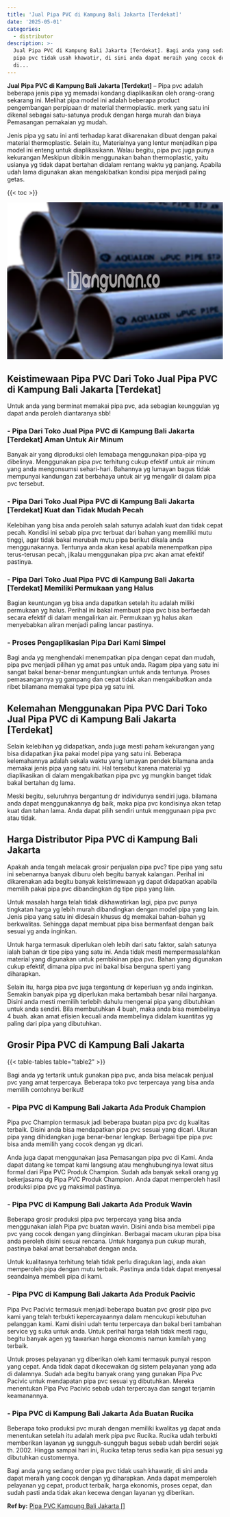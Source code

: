 ```yaml
---
title: 'Jual Pipa PVC di Kampung Bali Jakarta [Terdekat]'
date: '2025-05-01'
categories:
  - distributor
description: >-
  Jual Pipa PVC di Kampung Bali Jakarta [Terdekat]. Bagi anda yang sedang order
  pipa pvc tidak usah khawatir, di sini anda dapat meraih yang cocok dengan yg
  di...
---
```


**Jual Pipa PVC di Kampung Bali Jakarta \[Terdekat\]** – Pipa pvc adalah beberapa jenis pipa yg memadai kondang diaplikasikan oleh orang-orang sekarang ini. Melihat pipa model ini adalah beberapa product pengembangan perpipaan dr material thermoplastic. merk yang satu ini dikenal sebagai satu-satunya produk dengan harga murah dan biaya Pemasangan pemakaian yg mudah.

Jenis pipa yg satu ini anti terhadap karat dikarenakan dibuat dengan pakai material thermoplastic. Selain itu, Materialnya yang lentur menjadikan pipa model ini enteng untuk diaplikasikann. Walau begitu, pipa pvc juga punya kekurangan Meskipun dibikin menggunakan bahan thermoplastic, yaitu usianya yg tidak dapat bertahan didalam rentang waktu yg panjang. Apabila udah lama digunakan akan mengakibatkan kondisi pipa menjadi paling getas.

{{< toc >}}

![Jual Pipa PVC di Kampung Bali Jakarta [Terdekat]](/images/jaul-pipa-pvc-57.png)

## Keistimewaan Pipa PVC Dari Toko Jual Pipa PVC di Kampung Bali Jakarta \[Terdekat\]

Untuk anda yang berminat memakai pipa pvc, ada sebagian keunggulan yg dapat anda peroleh diantaranya sbb!

### \- Pipa Dari Toko Jual Pipa PVC di Kampung Bali Jakarta \[Terdekat\] Aman Untuk Air Minum

Banyak air yang diproduksi oleh lemabaga menggunakan pipa-pipa yg dibelinya. Menggunakan pipa pvc terhitung cukup efektif untuk air minum yang anda mengonsumsi sehari-hari. Bahannya yg lumayan bagus tidak mempunyai kandungan zat berbahaya untuk air yg mengalir di dalam pipa pvc tersebut.

### \- Pipa Dari Toko Jual Pipa PVC di Kampung Bali Jakarta \[Terdekat\] Kuat dan Tidak Mudah Pecah

Kelebihan yang bisa anda peroleh salah satunya adalah kuat dan tidak cepat pecah. Kondisi ini sebab pipa pvc terbuat dari bahan yang memiliki mutu tinggi, agar tidak bakal merubah mutu pipa berikut dikala anda menggunakannya. Tentunya anda akan kesal apabila menempatkan pipa terus-terusan pecah, jikalau menggunakan pipa pvc akan amat efektif pastinya.

### \- Pipa Dari Toko Jual Pipa PVC di Kampung Bali Jakarta \[Terdekat\] Memiliki Permukaan yang Halus

Bagian keuntungan yg bisa anda dapatkan setelah itu adalah miliki permukaan yg halus. Perihal ini bakal membuat pipa pvc bisa berfaedah secara efektif di dalam mengalirkan air. Permukaan yg halus akan menyebabkan aliran menjadi paling lancar pastinya.

### \- Proses Pengaplikasian Pipa Dari Kami Simpel

Bagi anda yg menghendaki menempatkan pipa dengan cepat dan mudah, pipa pvc menjadi pilihan yg amat pas untuk anda. Ragam pipa yang satu ini sangat bakal benar-benar menguntungkan untuk anda tentunya. Proses pemasangannya yg gampang dan cepat tidak akan mengakibatkan anda ribet bilamana memakai type pipa yg satu ini.

## Kelemahan Menggunakan Pipa PVC Dari Toko Jual Pipa PVC di Kampung Bali Jakarta \[Terdekat\]

Selain kelebihan yg didapatkan, anda juga mesti paham kekurangan yang bisa didapatkan jika pakai model pipa yang satu ini. Beberapa kelemahannya adalah sekala waktu yang lumayan pendek bilamana anda memakai jenis pipa yang satu ini. Hal tersebut karena material yg diaplikasikan di dalam mengakibatkan pipa pvc yg mungkin banget tidak bakal bertahan dg lama.

Meski begitu, seluruhnya bergantung dr individunya sendiri juga. bilamana anda dapat menggunakannya dg baik, maka pipa pvc kondisinya akan tetap kuat dan tahan lama. Anda dapat pilih sendiri untuk menggunaan pipa pvc atau tidak.

## Harga Distributor Pipa PVC di Kampung Bali Jakarta

Apakah anda tengah melacak grosir penjualan pipa pvc? tipe pipa yang satu ini sebenarnya banyak diburu oleh begitu banyak kalangan. Perihal ini dikarenakan ada begitu banyak keistimewaan yg dapat didapatkan apabila memilih pakai pipa pvc dibandingkan dg tipe pipa yang lain.

Untuk masalah harga telah tidak dikhawatirkan lagi, pipa pvc punya tingkatan harga yg lebih murah dibandingkan dengan model pipa yang lain. Jenis pipa yang satu ini didesain khusus dg memakai bahan-bahan yg berkwalitas. Sehingga dapat membuat pipa bisa bermanfaat dengan baik sesuai yg anda inginkan.

Untuk harga termasuk diperlukan oleh lebih dari satu faktor, salah satunya ialah bahan dr tipe pipa yang satu ini. Anda tidak mesti mempermasalahkan material yang digunakan untuk pembikinan pipa pvc. Bahan yang digunakan cukup efektif, dimana pipa pvc ini bakal bisa berguna sperti yang diharapkan.

Selain itu, harga pipa pvc juga tergantung dr keperluan yg anda inginkan. Semakin banyak pipa yg diperlukan maka bertambah besar nilai harganya. Disini anda mesti memilih terlebih dahulu mengenai pipa yang dibutuhkan untuk anda sendiri. Bila membutuhkan 4 buah, maka anda bisa membelinya 4 buah. akan amat efisien kecuali anda membelinya didalam kuantitas yg paling dari pipa yang dibutuhkan.

## Grosir Pipa PVC di Kampung Bali Jakarta

{{< table-tables table="table2" >}}

Bagi anda yg tertarik untuk gunakan pipa pvc, anda bisa melacak penjual pvc yang amat terpercaya. Beberapa toko pvc terpercaya yang bisa anda memilih contohnya berikut!

### \- Pipa PVC di Kampung Bali Jakarta Ada Produk Champion

Pipa pvc Champion termasuk jadi beberapa buatan pipa pvc dg kualitas terbaik. Disini anda bisa mendapatkan pipa pvc sesuai yang dicari. Ukuran pipa yang dihidangkan juga benar-benar lengkap. Berbagai tipe pipa pvc bisa anda memilih yang cocok dengan yg dicari.

Anda juga dapat menggunakan jasa Pemasangan pipa pvc di Kami. Anda dapat datang ke tempat kami langsung atau menghubunginya lewat situs formal dari Pipa PVC Produk Champion. Sudah ada banyak sekali orang yg bekerjasama dg Pipa PVC Produk Champion. Anda dapat memperoleh hasil produksi pipa pvc yg maksimal pastinya.

### \- Pipa PVC di Kampung Bali Jakarta Ada Produk Wavin

Beberapa grosir produksi pipa pvc terpercaya yang bisa anda menggunakan ialah Pipa pvc buatan wavin. Disini anda bisa membeli pipa pvc yang cocok dengan yang diinginkan. Berbagai macam ukuran pipa bisa anda peroleh disini sesuai rencana. Untuk harganya pun cukup murah, pastinya bakal amat bersahabat dengan anda.

Untuk kualitasnya terhitung telah tidak perlu diragukan lagi, anda akan memperoleh pipa dengan mutu terbaik. Pastinya anda tidak dapat menyesal seandainya membeli pipa di kami.

### \- Pipa PVC di Kampung Bali Jakarta Ada Produk Pacivic

Pipa Pvc Pacivic termasuk menjadi beberapa buatan pvc grosir pipa pvc kami yang telah terbukti kepercayaannya dalam mencukupi kebutuhan pelanggan kami. Kami disini udah tentu terpercaya dan bakal beri tambahan service yg suka untuk anda. Untuk perihal harga telah tidak mesti ragu, begitu banyak agen yg tawarkan harga ekonomis namun kamilah yang terbaik.

Untuk proses pelayanan yg diberikan oleh kami termasuk punyai respon yang cepat. Anda tidak dapat dikecewakan dg sistem pelayanan yang ada di dalamnya. Sudah ada begitu banyak orang yang gunakan Pipa Pvc Pacivic untuk mendapatan pipa pvc sesuai yg dibutuhkan. Mereka menentukan Pipa Pvc Pacivic sebab udah terpercaya dan sangat terjamin keamanannya.

### \- Pipa PVC di Kampung Bali Jakarta Ada Buatan Rucika

Beberapa toko produksi pvc murah dengan memiliki kwalitas yg dapat anda menentukan setelah itu adalah merk pipa pvc Rucika. Rucika udah terbukti memberikan layanan yg sungguh-sungguh bagus sebab udah berdiri sejak th. 2002. Hingga sampai hari ini, Rucika tetap terus sedia kan pipa sesuai yg dibutuhkan customernya.

Bagi anda yang sedang order pipa pvc tidak usah khawatir, di sini anda dapat meraih yang cocok dengan yg diharapkan. Anda dapat memperoleh pelayanan yg cepat, product terbaik, harga ekonomis, proses cepat, dan sudah pasti anda tidak akan kecewa dengan layanan yg diberikan.

**Ref by:** [Pipa PVC Kampung Bali Jakarta []](https://id.wikipedia.org/wiki/Pipa)
